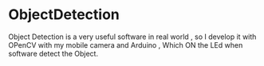 # ObjectDetection
Object Detection is a very useful software in real world , so I develop it with OPenCV with my mobile camera and Arduino , Which ON the LEd when software detect the Object.
